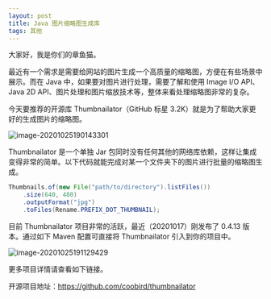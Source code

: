 ```yaml
---
layout: post
title: Java 图片缩略图生成库
tags: 其他
---
```


大家好，我是你们的章鱼猫。

最近有一个需求是需要给网站的图片生成一个高质量的缩略图，方便在有些场景中展示。而在 Java 中，如果要对图片进行处理，需要了解和使用 Image I/O API、Java 2D API、图片处理和图片缩放技术等，整体来看处理缩略图非常的复杂。

今天要推荐的开源库 Thumbnailator（GitHub 标星 3.2K）就是为了帮助大家更好的生成图片的缩略图。

![image-20201025190143301](https://7465-test-3c9b5e-books-1301492295.tcb.qcloud.la/mac_github_images/compress_image-20201025190143301.png)

Thumbnailator 是一个单独 Jar 包同时没有任何其他的网络库依赖，这样让集成变得非常的简单。以下代码就能完成对某一个文件夹下的图片进行批量的缩略图生成。

```java
Thumbnails.of(new File("path/to/directory").listFiles())
    .size(640, 480)
    .outputFormat("jpg")
    .toFiles(Rename.PREFIX_DOT_THUMBNAIL);
```

目前 Thumbnailator 项目非常的活跃，最近（20201017）刚发布了 0.4.13 版本。通过如下 Maven 配置可直接将 Thumbnailator 引入到你的项目中。

![image-20201025191129429](https://7465-test-3c9b5e-books-1301492295.tcb.qcloud.la/mac_github_images/compress_image-20201025191129429.png)

更多项目详情请查看如下链接。

开源项目地址：https://github.com/coobird/thumbnailator